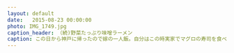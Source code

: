 ```yaml
---
layout: default
date:   2015-08-23 00:00:00
photo: IMG_1749.jpg
caption_header: （続)野菜たっぷり味噌ラーメン
caption: この日から神戸に帰ったので嫁の一人飯。自分はこの時実家でマグロの寿司を食べまくっていた。
---
```


